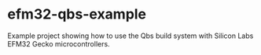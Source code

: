 # efm32-qbs-example
Example project showing how to use the Qbs build system with Silicon Labs EFM32 Gecko microcontrollers.
